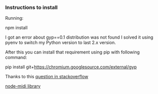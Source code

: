 ### Instructions to install 

Running:

npm install

I got an error about gyp==0.1 distribution was not found
I solved it using pyenv to switch my Python version to last 2.x version.

After this you can install that requirement using pip with following command:

pip install git+https://chromium.googlesource.com/external/gyp


Thanks to this [question in stackoverflow](https://stackoverflow.com/questions/40025591/the-gyp-0-1-distribution-was-not-found)

[node-midi library](https://github.com/justinlatimer/node-midi)